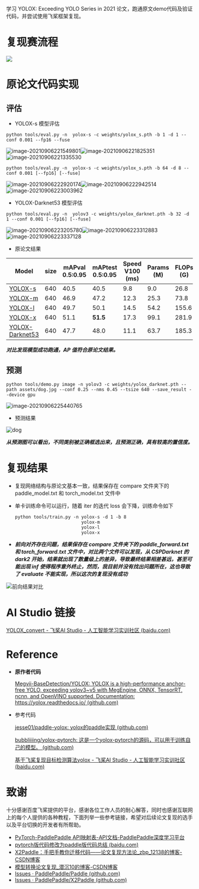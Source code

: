 学习 YOLOX: Exceeding YOLO Series in 2021 论文，跑通原文demo代码及验证代码，并尝试使用飞桨框架复现。
# 复现赛流程

![](https://lazynnote.oss-cn-shenzhen.aliyuncs.com/typora/image-20210902090946941.png)

# 原论文代码实现

## 评估

* YOLOX-s 模型评估

```shell
python tools/eval.py -n  yolox-s -c weights/yolox_s.pth -b 1 -d 1 --conf 0.001 --fp16 --fuse
```

![image-20210906221549801](https://lazynnote.oss-cn-shenzhen.aliyuncs.com/typora/image-20210906221549801.png)![image-20210906221825351](https://lazynnote.oss-cn-shenzhen.aliyuncs.com/typora/image-20210906221825351.png)![image-20210906221335530](https://lazynnote.oss-cn-shenzhen.aliyuncs.com/typora/image-20210906221335530.png)

```shell
python tools/eval.py -n  yolox-s -c weights/yolox_s.pth -b 64 -d 8 --conf 0.001 [--fp16] [--fuse]
```

![image-20210906222920174](https://lazynnote.oss-cn-shenzhen.aliyuncs.com/typora/image-20210906222920174.png)![image-20210906222942514](https://lazynnote.oss-cn-shenzhen.aliyuncs.com/typora/image-20210906222942514.png)![image-20210906223003962](https://lazynnote.oss-cn-shenzhen.aliyuncs.com/typora/image-20210906223003962.png)

* YOLOX-Darknet53 模型评估

```shell
python tools/eval.py -n  yolov3 -c weights/yolox_darknet.pth -b 32 -d 1 --conf 0.001 [--fp16] [--fuse]
```

![image-20210906223205780](https://lazynnote.oss-cn-shenzhen.aliyuncs.com/typora/image-20210906223205780.png)![image-20210906223312883](https://lazynnote.oss-cn-shenzhen.aliyuncs.com/typora/image-20210906223312883.png)![image-20210906223337128](https://lazynnote.oss-cn-shenzhen.aliyuncs.com/typora/image-20210906223337128.png)

* 原论文结果

| Model                                                        | size | mAPval 0.5:0.95 | mAPtest 0.5:0.95 | Speed V100 (ms) | Params (M) | FLOPs (G) | weights                                                      |
| ------------------------------------------------------------ | ---- | --------------- | ---------------- | --------------- | ---------- | --------- | ------------------------------------------------------------ |
| [YOLOX-s](https://github.com/Megvii-BaseDetection/YOLOX/blob/main/exps/default/yolox_s.py) | 640  | 40.5            | 40.5             | 9.8             | 9.0        | 26.8      | [github](https://github.com/Megvii-BaseDetection/YOLOX/releases/download/0.1.1rc0/yolox_s.pth) |
| [YOLOX-m](https://github.com/Megvii-BaseDetection/YOLOX/blob/main/exps/default/yolox_m.py) | 640  | 46.9            | 47.2             | 12.3            | 25.3       | 73.8      | [github](https://github.com/Megvii-BaseDetection/YOLOX/releases/download/0.1.1rc0/yolox_m.pth) |
| [YOLOX-l](https://github.com/Megvii-BaseDetection/YOLOX/blob/main/exps/default/yolox_l.py) | 640  | 49.7            | 50.1             | 14.5            | 54.2       | 155.6     | [github](https://github.com/Megvii-BaseDetection/YOLOX/releases/download/0.1.1rc0/yolox_l.pth) |
| [YOLOX-x](https://github.com/Megvii-BaseDetection/YOLOX/blob/main/exps/default/yolox_x.py) | 640  | 51.1            | **51.5**         | 17.3            | 99.1       | 281.9     | [github](https://github.com/Megvii-BaseDetection/YOLOX/releases/download/0.1.1rc0/yolox_x.pth) |
| [YOLOX-Darknet53](https://github.com/Megvii-BaseDetection/YOLOX/blob/main/exps/default/yolov3.py) | 640  | 47.7            | 48.0             | 11.1            | 63.7       | 185.3     | [github](https://github.com/Megvii-BaseDetection/YOLOX/releases/download/0.1.1rc0/yolox_darknet.pth) |

***对比发现模型成功跑通，AP 值符合原论文结果。***

## 预测

```shell
python tools/demo.py image -n yolov3 -c weights/yolox_darknet.pth --path assets/dog.jpg --conf 0.25 --nms 0.45 --tsize 640 --save_result --device gpu
```

![image-20210906225440765](https://lazynnote.oss-cn-shenzhen.aliyuncs.com/typora/image-20210906225440765.png)

* 预测结果

![dog](https://lazynnote.oss-cn-shenzhen.aliyuncs.com/typora/dog.jpg)

***从预测图可以看出，不同类别被正确框选出来，且预测正确，具有较高的置信度。***

# 复现结果
* 复现网络结构与原论文基本一致，结果保存在 compare 文件夹下的 paddle_model.txt 和 torch_model.txt 文件中

* 单卡训练命令可以运行，随着 iter 的迭代 loss 会下降，训练命令如下

  ```shell
  python tools/train.py -n yolox-s -d 1 -b 8
                           yolox-m
                           yolox-l
                           yolox-x
  ```

* ***前向对齐存在问题，结果保存在 compare 文件夹下的 paddle_forward.txt 和 torch_forward.txt 文件中，对比两个文件可以发现，从 CSPDarknet 的 dark2 开始，结果就出现了数量级上的差异，导致最终结果相差甚远，甚至可能出现 inf 使得程序意外终止，然而，我目前并没有找出问题所在，这也导致了 evaluate 不能实现，所以这次的复现没有成功***

![前向结果对比](https://lazynnote.oss-cn-shenzhen.aliyuncs.com/typora/image-20210929143957120.png)

# AI Studio 链接

[YOLOX_convert - 飞桨AI Studio - 人工智能学习实训社区 (baidu.com)](https://aistudio.baidu.com/aistudio/projectdetail/2385233)

# Reference

* **原作者代码**

  [Megvii-BaseDetection/YOLOX: YOLOX is a high-performance anchor-free YOLO, exceeding yolov3~v5 with MegEngine, ONNX, TensorRT, ncnn, and OpenVINO supported. Documentation: https://yolox.readthedocs.io/ (github.com)](https://github.com/Megvii-BaseDetection/YOLOX)

* 参考代码

  [jesse01/paddle-yolox: yolox的paddle实现 (github.com)](https://github.com/jesse01/paddle-yolox)

  [bubbliiiing/yolox-pytorch: 这是一个yolox-pytorch的源码，可以用于训练自己的模型。 (github.com)](https://github.com/bubbliiiing/yolox-pytorch)

  [基于飞桨复现目标检测算法yolox - 飞桨AI Studio - 人工智能学习实训社区 (baidu.com)](https://aistudio.baidu.com/aistudio/projectdetail/2247890)

# 致谢

十分感谢百度飞桨提供的平台，感谢各位工作人员的耐心解答，同时也感谢互联网上的每个人提供的各种教程，下面列举一些参考链接，希望对后续论文复现的选手以及平台切换的开发者有所帮助。

* [PyTorch-PaddlePaddle API映射表-API文档-PaddlePaddle深度学习平台](https://www.paddlepaddle.org.cn/documentation/docs/zh/guides/08_api_mapping/pytorch_api_mapping_cn.html)
* [pytorch版代码修改为paddle版代码总结 (baidu.com)](http://ai.baidu.com/forum/topic/show/987987)
* [X2Paddle：手把手教你迁移代码——论文复现方法论_zbp_12138的博客-CSDN博客](https://blog.csdn.net/zbp_12138/article/details/119654652)
* [模型转换论文复现_潜沉10的博客-CSDN博客](https://blog.csdn.net/qq_32097577/category_10723518.html?spm=1001.2014.3001.5482)
* [Issues · PaddlePaddle/Paddle (github.com)](https://github.com/PaddlePaddle/Paddle/issues)
* [Issues · PaddlePaddle/X2Paddle (github.com)](https://github.com/PaddlePaddle/X2Paddle/issues)
